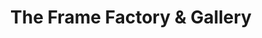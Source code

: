 ---
title: "The Frame Factory & Gallery"
url: /harrisonburg/the-frame-factory-und-gallery/
shop: Rahmen
---